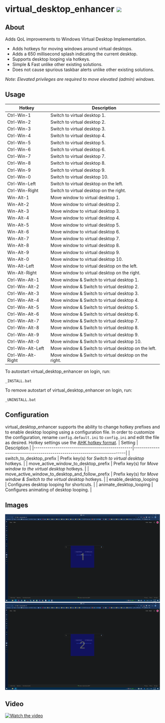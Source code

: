 
# virtual_desktop_enhancer <img src="https://github.com/snaphat/virtual_desktop_enhancer/blob/main/app.ico" width="32" />

## About
Adds QoL improvements to Windows Virtual Desktop Implementation.

- Adds hotkeys for moving windows around virtual desktops.
- Adds a 650 millisecond splash indicating the current desktop.
- Supports desktop looping via hotkeys.
- Simple & Fast unlike other existing solutions.
- Does not cause spurious taskbar alerts unlike other existing solutions.

*Note: Elevated privileges are required to move elevated (admin) windows.*

## Usage

| Hotkey             | Description                                           |
|--------------------|-------------------------------------------------------|
| Ctrl-Win-1         | Switch to virtual desktop 1.                          |
| Ctrl-Win-2         | Switch to virtual desktop 2.                          |
| Ctrl-Win-3         | Switch to virtual desktop 3.                          |
| Ctrl-Win-4         | Switch to virtual desktop 4.                          |
| Ctrl-Win-5         | Switch to virtual desktop 5.                          |
| Ctrl-Win-6         | Switch to virtual desktop 6.                          |
| Ctrl-Win-7         | Switch to virtual desktop 7.                          |
| Ctrl-Win-8         | Switch to virtual desktop 8.                          |
| Ctrl-Win-9         | Switch to virtual desktop 9.                          |
| Ctrl-Win-0         | Switch to virtual desktop 10.                         |
| Ctrl-Win-Left      | Switch to virtual desktop on the left.                |
| Ctrl-Win-Right     | Switch to virtual desktop on the right.               |
| Win-Alt-1          | Move window to virtual desktop 1.                     |
| Win-Alt-2          | Move window to virtual desktop 2.                     |
| Win-Alt-3          | Move window to virtual desktop 3.                     |
| Win-Alt-4          | Move window to virtual desktop 4.                     |
| Win-Alt-5          | Move window to virtual desktop 5.                     |
| Win-Alt-6          | Move window to virtual desktop 6.                     |
| Win-Alt-7          | Move window to virtual desktop 7.                     |
| Win-Alt-8          | Move window to virtual desktop 8.                     |
| Win-Alt-9          | Move window to virtual desktop 9.                     |
| Win-Alt-0          | Move window to virtual desktop 10.                    |
| Win-Alt-Left       | Move window to virtual desktop on the left.           |
| Win-Alt-Right      | Move window to virtual desktop on the right.          |
| Ctrl-Win-Alt-1     | Move window & Switch to virtual desktop 1.            |
| Ctrl-Win-Alt-2     | Move window & Switch to virtual desktop 2.            |
| Ctrl-Win-Alt-3     | Move window & Switch to virtual desktop 3.            |
| Ctrl-Win-Alt-4     | Move window & Switch to virtual desktop 4.            |
| Ctrl-Win-Alt-5     | Move window & Switch to virtual desktop 5.            |
| Ctrl-Win-Alt-6     | Move window & Switch to virtual desktop 6.            |
| Ctrl-Win-Alt-7     | Move window & Switch to virtual desktop 7.            |
| Ctrl-Win-Alt-8     | Move window & Switch to virtual desktop 8.            |
| Ctrl-Win-Alt-9     | Move window & Switch to virtual desktop 9.            |
| Ctrl-Win-Alt-0     | Move window & Switch to virtual desktop 10.           |
| Ctrl-Win-Alt-Left  | Move window & Switch to virtual desktop on the left.  |
| Ctrl-Win-Alt-Right | Move window & Switch to virtual desktop on the right. |

To autostart virtual_desktop_enhancer on login, run:
```
_INSTALL.bat
```
To remove autostart of virtual_desktop_enhancer on login, run:
```
_UNINSTALL.bat
```

## Configuration
virtual_desktop_enhancer supports the ability to change hotkey prefixes and to enable desktop looping using a configuration file. In order to customize the configuration, rename `config.default.ini` to `config.ini` and edit the file as desired. Hotkey settings use the [AHK hotkey format](https://www.autohotkey.com/docs/Hotkeys.htm).
| Setting                                          | Description                                                              |
|--------------------------------------------------|--------------------------------------------------------------------------|
| switch_to_desktop_prefix                         | Prefix key(s) for _Switch to virtual desktop_ hotkeys.                   |
| move_active_window_to_desktop_prefix             | Prefix key(s) for _Move window to the virtual desktop_ hotkeys.          |
| move_active_window_to_desktop_and_follow_prefix  | Prefix key(s) for _Move window & Switch to the virtual desktop_ hotkeys. |
| enable_desktop_looping                           | Configures desktop looping for shortcuts.                                |
| animate_desktop_looping                          | Configures animating of desktop looping.                                 |


## Images
![Desktop 1](https://github.com/snaphat/virtual_desktop_enhancer/raw/assets/1.png)
![Desktop 2](https://github.com/snaphat/virtual_desktop_enhancer/raw/assets/2.png)

## Video
[![Watch the video](https://img.youtube.com/vi/hZiku5DR0j4/maxresdefault.jpg)](https://www.youtube.com/watch?v=hZiku5DR0j4)
